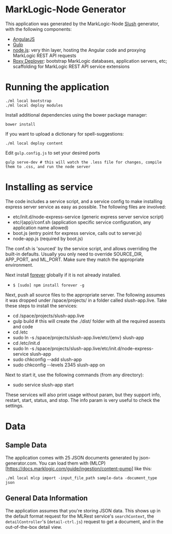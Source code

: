 # MarkLogic-Node Generator

This application was generated by the MarkLogic-Node [Slush](https://github.com/klei/slush) generator, with the following components:

- [AngularJS](https://angularjs.org/)
- [Gulp](http://gulpjs.com/)
- [node.js](http://nodejs.org/): very thin layer, hosting the Angular code and proxying MarkLogic REST API requests
- [Roxy Deployer](https://github.com/marklogic/roxy): bootstrap MarkLogic databases, application servers, etc; scaffolding for MarkLogic REST API service extensions

# Running the application

    ./ml local bootstrap
    ./ml local deploy modules

Install additional dependencies using the bower package manager:

    bower install

If you want to upload a dictionary for spell-suggestions:

    ./ml local deploy content 

Edit `gulp.config.js` to set your desired ports

    gulp serve-dev # this will watch the .less file for changes, compile them to .css, and run the node server

# Installing as service
  
The code includes a service script, and a service config to make installing express server service as easy as possible. The following files are involved:
  
- etc/init.d/node-express-service (generic express server service script)
- etc/{app}/conf.sh (application specific service configuration, any application name allowed)
- boot.js (entry point for express service, calls out to server.js)
- node-app.js (required by boot.js)
  
The conf.sh is 'sourced' by the service script, and allows overriding the built-in defaults. Usually you only need to override SOURCE\_DIR, APP\_PORT, and ML\_PORT. Make sure they match the appropriate environment.

Next install [forever](https://www.npmjs.com/package/forever) globally if it is not already installed.

- `$ [sudo] npm install forever -g`
  
Next, push all source files to the appropriate server. The following assumes it was dropped under /space/projects/ in a folder called slush-app.live. Take these steps to install the services:
  
- cd /space/projects/slush-app.live
- gulp build # this will create the ./dist/ folder with all the required assests and code
- cd /etc
- sudo ln -s /space/projects/slush-app.live/etc/{env} slush-app
- cd /etc/init.d
- sudo ln -s /space/projects/slush-app.live/etc/init.d/node-express-service slush-app
- sudo chkconfig --add slush-app
- sudo chkconfig --levels 2345 slush-app on
  
Next to start it, use the following commands (from any directory):
  
- sudo service slush-app start
  
These services will also print usage without param, but they support info, restart, start, status, and stop. The info param is very useful to check the settings.

# Data

## Sample Data

The application comes with 25 JSON documents generated by json-generator.com.
You can load them with
(MLCP)[https://docs.marklogic.com/guide/ingestion/content-pump] like this:

    ./ml local mlcp import -input_file_path sample-data -document_type json

## General Data Information

The application assumes that you're storing JSON data. This shows up in the
default format request for the MLRest service's `searchContext`, the
`detailController`'s (`detail-ctrl.js`) request to get a document, and in the
out-of-the-box detail view.
